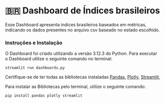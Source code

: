 # 🇧🇷 Dashboard de Índices brasileiros
Esse Dashboard apresenta índices brasileiros baseados em métricas, indicando os dados presentes no arquivo csv baseado no estado escolhido.

### Instruções e Instalação
O Dashboard foi criado utilizando a versão 3.12.3 do Python.
Para executar o Dashboard utilize o seguinte comando no terminal:
```
streamlit run dashboards.py
```
Certifique-se de ter todas as bibliotecas instaladas
[Pandas](https://pandas.pydata.org/), 
[Plotly](https://plotly.com/graphing-libraries/), 
[Streamlit](https://streamlit.io/), 

Para instalar as Bibliotecas pelo terminal, utilize o seguinte comando:
```
pip install pandas plotly streamlit
```


